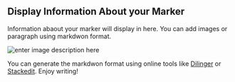 ## Display Information About your Marker

Information abaout your marker will display in here. You can add images or paragraph using markdwon format.

![enter image description here](https://upload.wikimedia.org/wikipedia/commons/thumb/3/3e/Einstein_1921_by_F_Schmutzer_-_restoration.jpg/220px-Einstein_1921_by_F_Schmutzer_-_restoration.jpg)

You can generate the markdwon format using online tools like [Dilinger](https://dilinger.io) or [Stackedit](https://stackedit.io/app#). Enjoy writing!